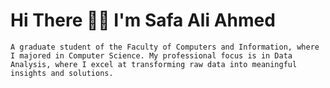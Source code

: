 <!DOCTYPE html>
<html lang="en">
<head>
    <meta charset="UTF-8">
    <meta name="viewport" content="width=device-width, initial-scale=1.0">
    <title>README</title>
</head>
<body>
    <h1> Hi There 👋🏼 I'm  Safa Ali Ahmed </h1>
    
    A graduate student of the Faculty of Computers and Information, where I majored in Computer Science. My professional focus is in Data Analysis, where I excel at transforming raw data into meaningful insights and solutions.
   
  
</body>
</html>
